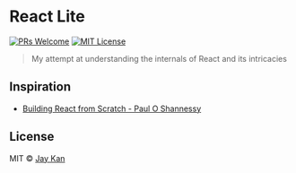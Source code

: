 # React Lite
[![PRs Welcome][prs-badge]][prs]
[![MIT License][license-badge]][license]

> My attempt at understanding the internals of React and its intricacies

## Inspiration 
* [Building React from Scratch - Paul O Shannessy](https://www.youtube.com/watch?v=_MAD4Oly9yg)

## License
MIT © [Jay Kan](https://github.com/JayKan)

[prs-badge]: https://img.shields.io/badge/PRs-welcome-brightgreen.svg?style=flat-square
[prs]: https://github.com/JayKan/react-lite/pulls
[license-badge]: https://img.shields.io/npm/l/express.svg?style=flat-square
[license]: https://github.com/JayKan/react-lite/blob/master/LICENSE